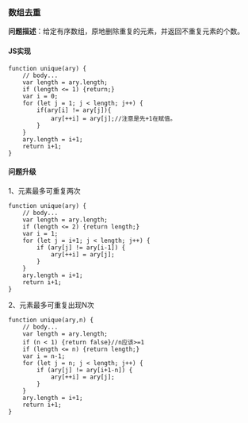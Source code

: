 ### **数组去重**
**问题描述**：给定有序数组，原地删除重复的元素，并返回不重复元素的个数。
#### **JS实现**

    function unique(ary) {
        // body...
        var length = ary.length;
        if (length <= 1) {return;}
        var i = 0;
        for (let j = 1; j < length; j++) {
            if(ary[i] != ary[j]){
                ary[++i] = ary[j];//注意是先+1在赋值。
            }
        }
        ary.length = i+1;
        return i+1;
    }

#### **问题升级**
1、元素最多可重复两次

    function unique(ary) {
        // body...
        var length = ary.length;
        if (length <= 2) {return length;}
        var i = 1;
        for (let j = i+1; j < length; j++) {
            if (ary[j] != ary[i-1]) {
                ary[++i] = ary[j];
            }
        }
        ary.length = i+1;
        return i+1;
    }
2、元素最多可重复出现N次

    function unique(ary,n) {
        // body...
        var length = ary.length;
        if (n < 1) {return false}//n应该>=1
        if (length <= n) {return length;}
        var i = n-1;
        for (let j = n; j < length; j++) {
            if (ary[j] != ary[i+1-n]) {
                ary[++i] = ary[j];
            }
        }
        ary.length = i+1;
        return i+1;
    }